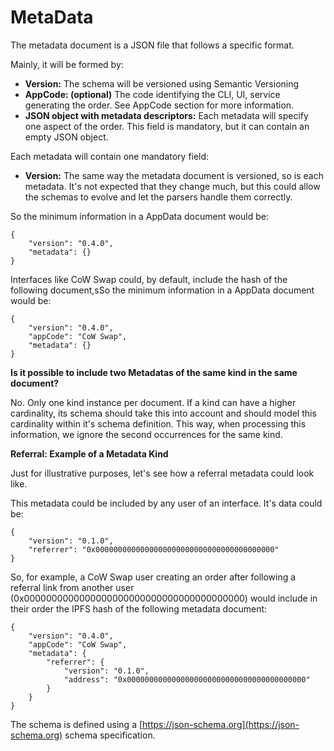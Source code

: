 # MetaData

The metadata document is a JSON file that follows a specific format.

Mainly, it will be formed by:

* **Version:** The schema will be versioned using Semantic Versioning
* **AppCode: (optional)** The code identifying the CLI, UI, service generating the order. See AppCode section for more information.
* **JSON object with metadata descriptors:** Each metadata will specify one aspect of the order. This field is mandatory, but it can contain an empty JSON object.

Each metadata will contain one mandatory field:

* **Version:** The same way the metadata document is versioned, so is each metadata. It's not expected that they change much, but this could allow the schemas to evolve and let the parsers handle them correctly.

So the minimum information in a AppData document would be:

```
{ 
    "version": "0.4.0", 
    "metadata": {} 
}
```

Interfaces like CoW Swap could, by default, include the hash of the following document,sSo the minimum information in a AppData document would be:

```
{ 
    "version": "0.4.0", 
    "appCode": "CoW Swap", 
    "metadata": {} 
}
```

**Is it possible to include two Metadatas of the same kind in the same document?**

No. Only one kind instance per document. If a kind can have a higher cardinality, its schema should take this into account and should model this cardinality within it's schema definition. This way, when processing this information, we ignore the second occurrences for the same kind.

**Referral: Example of a Metadata Kind**

Just for illustrative purposes, let's see how a referral metadata could look like.

This metadata could be included by any user of an interface. It's data could be:

```
{ 
    "version": "0.1.0",
    "referrer": "0x0000000000000000000000000000000000000000" 
}
```

So, for example, a CoW Swap user creating an order after following a referral link from another user (0x0000000000000000000000000000000000000000) would include in their order the IPFS hash of the following metadata document:

```
{ 
    "version": "0.4.0", 
    "appCode": "CoW Swap", 
    "metadata": { 
        "referrer": { 
            "version": "0.1.0", 
            "address": "0x0000000000000000000000000000000000000000" 
        }  
    } 
}
```

The schema is defined using a [https://json-schema.org](https://json-schema.org) schema specification.
